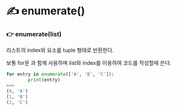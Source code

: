 # ✍️ enumerate()

### 👉 enumerate(list)
리스트의 index와 요소를 tuple 형태로 반환한다.

보통 for문 과 함께 사용하며 list와 index를 이용하여 코드를 작성할때 쓴다. 

```python
for entry in enumerate(['A', 'B', 'C']):
        print(entry)
>>>
(0, 'A')
(1, 'B')
(2, 'C')
```



